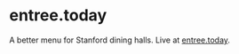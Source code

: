 # entree.today
A better menu for Stanford dining halls.
Live at [entree.today](https://entree.today).

